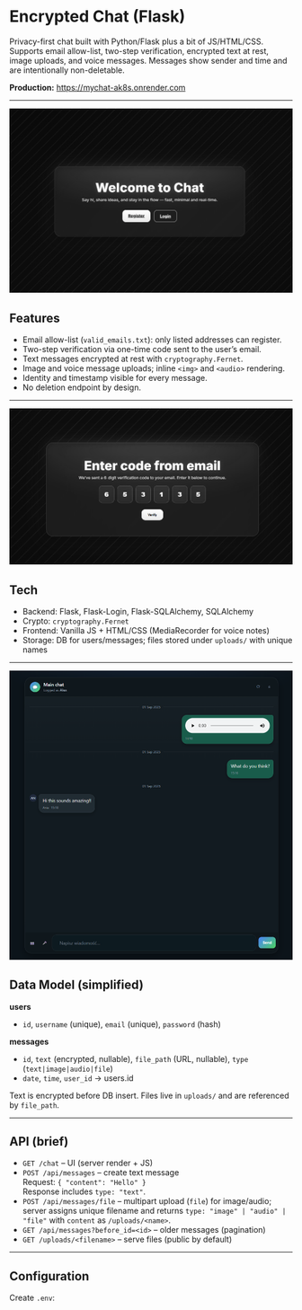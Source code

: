 # Encrypted Chat (Flask)

Privacy-first chat built with Python/Flask plus a bit of JS/HTML/CSS.  
Supports email allow-list, two-step verification, encrypted text at rest, image uploads, and voice messages. Messages show sender and time and are intentionally non-deletable.

**Production:** https://mychat-ak8s.onrender.com

---
![Login](git_images/index.png)

## Features

- Email allow-list (`valid_emails.txt`): only listed addresses can register.
- Two-step verification via one-time code sent to the user’s email.
- Text messages encrypted at rest with `cryptography.Fernet`.
- Image and voice message uploads; inline `<img>` and `<audio>` rendering.
- Identity and timestamp visible for every message.
- No deletion endpoint by design.

---

![Chat](git_images/ver.png)

## Tech

- Backend: Flask, Flask-Login, Flask-SQLAlchemy, SQLAlchemy
- Crypto: `cryptography.Fernet`
- Frontend: Vanilla JS + HTML/CSS (MediaRecorder for voice notes)
- Storage: DB for users/messages; files stored under `uploads/` with unique names

---

![Chat](git_images/chat.png)

## Data Model (simplified)

**users**
- `id`, `username` (unique), `email` (unique), `password` (hash)

**messages**
- `id`, `text` (encrypted, nullable), `file_path` (URL, nullable), `type` (`text|image|audio|file`)
- `date`, `time`, `user_id` → users.id

Text is encrypted before DB insert. Files live in `uploads/` and are referenced by `file_path`.

---

## API (brief)

- `GET /chat` – UI (server render + JS)
- `POST /api/messages` – create text message  
  Request: `{ "content": "Hello" }`  
  Response includes `type: "text"`.
- `POST /api/messages/file` – multipart upload (`file`) for image/audio; server assigns unique filename and returns `type: "image" | "audio" | "file"` with `content` as `/uploads/<name>`.
- `GET /api/messages?before_id=<id>` – older messages (pagination)
- `GET /uploads/<filename>` – serve files (public by default)

---

## Configuration

Create `.env`:

